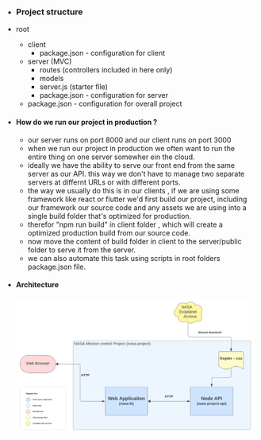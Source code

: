 - ### Project structure

- root
    - client 
        - package.json - configuration for client
    - server (MVC)
        - routes (controllers included in here only)
        - models
        - server.js (starter file)
        - package.json - configuration for server
    - package.json - configuration for overall project

- #### How do we run our project in production ? 
    - our server runs on port 8000 and our client runs on port 3000
    - when we run our project in production we often want to run the entire thing on one server somewher ein the cloud.
    - ideally we have the ability to serve our front end from the same server as our API. this way we don't have to manage two separate servers at differnt URLs or with different ports.
    - the way we usually do this is in our clients , if we are using some framework like react or flutter we'd first build our project, including  our framework our source code and any assets we are using into a single build folder that's optimized for production. 
    - therefor "npm run build" in client folder , which will create a optimized production build from our source code.
    - now move the content of build folder in client to the server/public folder to serve it from the server. 
    - we can also automate this task using scripts in root folders package.json file.

- #### Architecture

    <img src="./Architecture.svg"/>